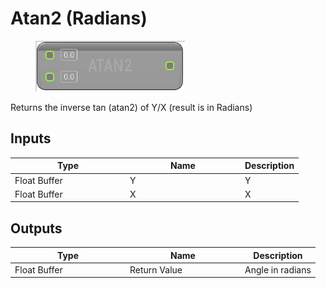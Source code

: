 # Atan2 (Radians)

<div align="left" data-full-width="false">

<figure><img src="Atan2_(Radians).png" alt=""><figcaption></figcaption></figure>

</div>

Returns the inverse tan (atan2) of Y/X (result is in Radians)

## Inputs

<table>
<thead><tr><th width="170">Type</th><th width="170">Name</th><th>Description</th></tr></thead>
<tbody>
<tr><td>Float Buffer</td><td>Y</td><td>Y</td></tr>
<tr><td>Float Buffer</td><td>X</td><td>X</td></tr>
</tbody>
</table>

## Outputs

<table>
<thead><tr><th width="170">Type</th><th width="170">Name</th><th>Description</th></tr></thead>
<tbody>
<tr><td>Float Buffer</td><td>Return Value</td><td>Angle in radians</td></tr>
</tbody>
</table>